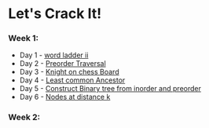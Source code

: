 # Let's Crack It!

### Week 1:

- Day 1 - [word ladder ii](https://www.interviewbit.com/problems/word-ladder-ii/)
- Day 2 - [Preorder Traversal](https://www.interviewbit.com/problems/preorder-traversal/)
- Day 3 - [Knight on chess Board](https://www.interviewbit.com/problems/knight-on-chess-board/)
- Day 4 - [Least common Ancestor](https://www.interviewbit.com/problems/least-common-ancestor/)
- Day 5 - [Construct Binary tree from inorder and preorder](https://www.interviewbit.com/problems/construct-binary-tree-from-inorder-and-preorder/)
- Day 6 - [Nodes at distance k](https://www.interviewbit.com/problems/nodes-at-distance-k/)

### Week 2:
